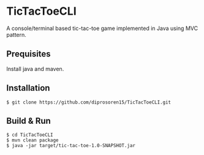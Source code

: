# TicTacToeCLI
A console/terminal based tic-tac-toe game implemented in Java using MVC pattern.

## Prequisites
Install java and maven.

## Installation
```console
$ git clone https://github.com/diprosoren15/TicTacToeCLI.git
```

## Build & Run
```console
$ cd TicTacToeCLI
$ mvn clean package
$ java -jar target/tic-tac-toe-1.0-SNAPSHOT.jar
```